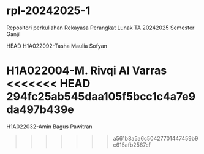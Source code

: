 # rpl-20242025-1
Repositori perkuliahan Rekayasa Perangkat Lunak TA 20242025 Semester Ganjil

HEAD
H1A022092-Tasha Maulia Sofyan

H1A022004-M. Rivqi Al Varras
<<<<<<< HEAD
294fc25ab545daa105f5bcc1c4a7e9da497b439e
=======

H1A022032-Amin Bagus Pawitran
>>>>>>> a561b8a5a6c50427701447459b9c615afb2567cf
